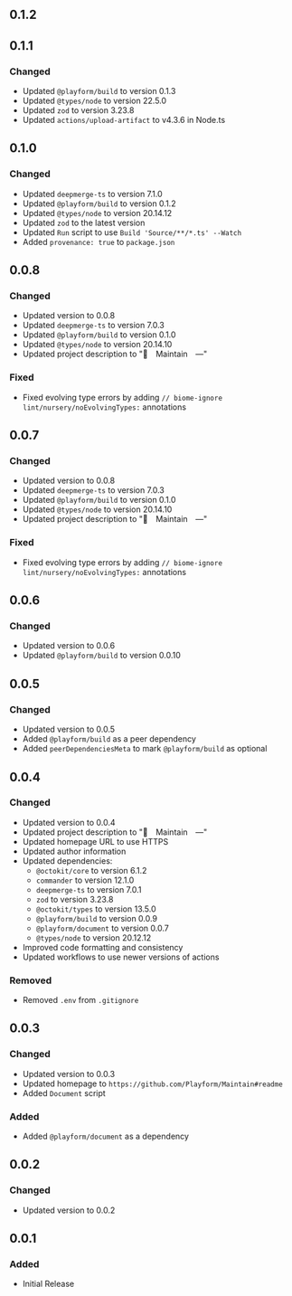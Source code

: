 ## 0.1.2

## 0.1.1

### Changed

-   Updated `@playform/build` to version 0.1.3
-   Updated `@types/node` to version 22.5.0
-   Updated `zod` to version 3.23.8
-   Updated `actions/upload-artifact` to v4.3.6 in Node.ts

## 0.1.0

### Changed

-   Updated `deepmerge-ts` to version 7.1.0
-   Updated `@playform/build` to version 0.1.2
-   Updated `@types/node` to version 20.14.12
-   Updated `zod` to the latest version
-   Updated `Run` script to use `Build 'Source/**/*.ts' --Watch`
-   Added `provenance: true` to `package.json`

## 0.0.8

### Changed

-   Updated version to 0.0.8
-   Updated `deepmerge-ts` to version 7.0.3
-   Updated `@playform/build` to version 0.1.0
-   Updated `@types/node` to version 20.14.10
-   Updated project description to "🔧 Maintain —"

### Fixed

-   Fixed evolving type errors by adding
    `// biome-ignore lint/nursery/noEvolvingTypes:` annotations

## 0.0.7

### Changed

-   Updated version to 0.0.8
-   Updated `deepmerge-ts` to version 7.0.3
-   Updated `@playform/build` to version 0.1.0
-   Updated `@types/node` to version 20.14.10
-   Updated project description to "🔧 Maintain —"

### Fixed

-   Fixed evolving type errors by adding
    `// biome-ignore lint/nursery/noEvolvingTypes:` annotations

## 0.0.6

### Changed

-   Updated version to 0.0.6
-   Updated `@playform/build` to version 0.0.10

## 0.0.5

### Changed

-   Updated version to 0.0.5
-   Added `@playform/build` as a peer dependency
-   Added `peerDependenciesMeta` to mark `@playform/build` as optional

## 0.0.4

### Changed

-   Updated version to 0.0.4
-   Updated project description to "🔧 Maintain —"
-   Updated homepage URL to use HTTPS
-   Updated author information
-   Updated dependencies:
    -   `@octokit/core` to version 6.1.2
    -   `commander` to version 12.1.0
    -   `deepmerge-ts` to version 7.0.1
    -   `zod` to version 3.23.8
    -   `@octokit/types` to version 13.5.0
    -   `@playform/build` to version 0.0.9
    -   `@playform/document` to version 0.0.7
    -   `@types/node` to version 20.12.12
-   Improved code formatting and consistency
-   Updated workflows to use newer versions of actions

### Removed

-   Removed `.env` from `.gitignore`

## 0.0.3

### Changed

-   Updated version to 0.0.3
-   Updated homepage to `https://github.com/Playform/Maintain#readme`
-   Added `Document` script

### Added

-   Added `@playform/document` as a dependency

## 0.0.2

### Changed

-   Updated version to 0.0.2

## 0.0.1

### Added

-   Initial Release
